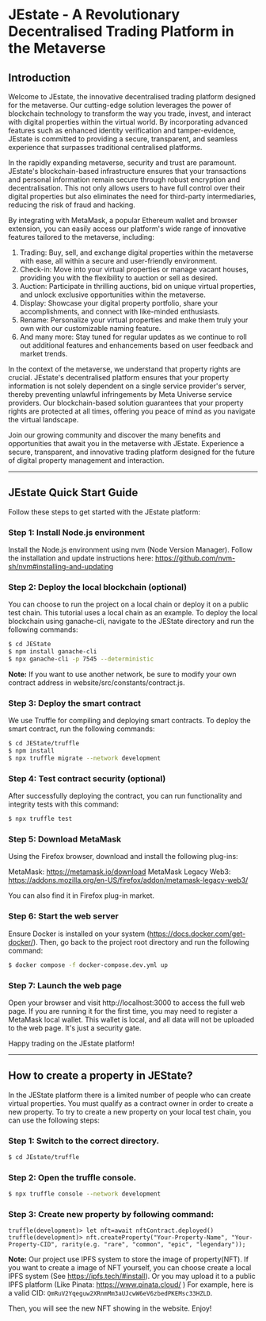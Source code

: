 # JEstate - A Revolutionary Decentralised Trading Platform in the Metaverse

## Introduction

Welcome to JEstate, the innovative decentralised trading platform designed for the metaverse. Our cutting-edge solution leverages the power of blockchain technology to transform the way you trade, invest, and interact with digital properties within the virtual world. By incorporating advanced features such as enhanced identity verification and tamper-evidence, JEstate is committed to providing a secure, transparent, and seamless experience that surpasses traditional centralised platforms.

In the rapidly expanding metaverse, security and trust are paramount. JEstate's blockchain-based infrastructure ensures that your transactions and personal information remain secure through robust encryption and decentralisation. This not only allows users to have full control over their digital properties but also eliminates the need for third-party intermediaries, reducing the risk of fraud and hacking.

By integrating with MetaMask, a popular Ethereum wallet and browser extension, you can easily access our platform's wide range of innovative features tailored to the metaverse, including:

1. Trading: Buy, sell, and exchange digital properties within the metaverse with ease, all within a secure and user-friendly environment.
2. Check-in: Move into your virtual properties or manage vacant houses, providing you with the flexibility to auction or sell as desired.
3. Auction: Participate in thrilling auctions, bid on unique virtual properties, and unlock exclusive opportunities within the metaverse.
4. Display: Showcase your digital property portfolio, share your accomplishments, and connect with like-minded enthusiasts.
5. Rename: Personalize your virtual properties and make them truly your own with our customizable naming feature.
6. And many more: Stay tuned for regular updates as we continue to roll out additional features and enhancements based on user feedback and market trends.

In the context of the metaverse, we understand that property rights are crucial. JEstate's decentralised platform ensures that your property information is not solely dependent on a single service provider's server, thereby preventing unlawful infringements by Meta Universe service providers. Our blockchain-based solution guarantees that your property rights are protected at all times, offering you peace of mind as you navigate the virtual landscape.

Join our growing community and discover the many benefits and opportunities that await you in the metaverse with JEstate. Experience a secure, transparent, and innovative trading platform designed for the future of digital property management and interaction.


---

## JEstate Quick Start Guide

Follow these steps to get started with the JEstate platform:

### Step 1: Install Node.js environment

Install the Node.js environment using nvm (Node Version Manager). Follow the installation and update instructions here:
https://github.com/nvm-sh/nvm#installing-and-updating

### Step 2: Deploy the local blockchain (optional)

You can choose to run the project on a local chain or deploy it on a public test chain. This tutorial uses a local chain as an example. To deploy the local blockchain using ganache-cli, navigate to the JEState directory and run the following commands:

```bash
$ cd JEState
$ npm install ganache-cli
$ npx ganache-cli -p 7545 --deterministic
```

**Note:** If you want to use another network, be sure to modify your own contract address in website/src/constants/contract.js.

### Step 3: Deploy the smart contract
We use Truffle for compiling and deploying smart contracts. To deploy the smart contract, run the following commands:
```bash
$ cd JEState/truffle
$ npm install 
$ npx truffle migrate --network development
```

### Step 4: Test contract security (optional)
After successfully deploying the contract, you can run functionality and integrity tests with this command:
```bash
$ npx truffle test
```

### Step 5: Download MetaMask
Using the Firefox browser, download and install the following plug-ins:

MetaMask: https://metamask.io/download
MetaMask Legacy Web3: https://addons.mozilla.org/en-US/firefox/addon/metamask-legacy-web3/

You can also find it in Firefox plug-in market.

### Step 6: Start the web server
Ensure Docker is installed on your system (https://docs.docker.com/get-docker/). Then, go back to the project root directory and run the following command:
```bash
$ docker compose -f docker-compose.dev.yml up
```

### Step 7: Launch the web page
Open your browser and visit http://localhost:3000 to access the full web page. If you are running it for the first time, you may need to register a MetaMask local wallet. This wallet is local, and all data will not be uploaded to the web page. It's just a security gate.

Happy trading on the JEstate platform!

---

## How to create a property in JEState?

In the JEState platform there is a limited number of people who can create virtual properties. You must qualify as a contract owner in order to create a new property. To try to create a new property on your local test chain, you can use the following steps:

### Step 1: Switch to the correct directory.
```bash
$ cd JEstate/truffle
```

### Step 2: Open the truffle console.
```bash
$ npx truffle console --network development
```

### Step 3: Create new property by following command:
```nodejs
truffle(development)> let nft=await nftContract.deployed()
truffle(development)> nft.createProperty("Your-Property-Name", "Your-Property-CID", rarity(e.g. "rare", "common", "epic", "legendary"));
```

**Note:** Our project use IPFS system to store the image of property(NFT). If you want to create a image of NFT yourself, you can choose create a local IPFS system (See https://ipfs.tech/#install). Or you may upload it to a public IPFS platform (Like Pinata: https://www.pinata.cloud/ )
For example, here is a valid CID: <code>QmRuV2Yqeguw2XRnmMm3aUJcwW6eV6zbedPKEMsc33HZLD</code>.

Then, you will see the new NFT showing in the website.
Enjoy!



